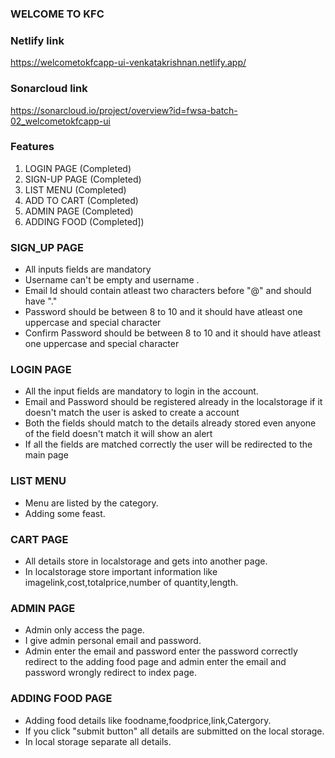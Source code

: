 ### WELCOME TO KFC

### Netlify link
https://welcometokfcapp-ui-venkatakrishnan.netlify.app/

### Sonarcloud link
https://sonarcloud.io/project/overview?id=fwsa-batch-02_welcometokfcapp-ui

### Features
1. LOGIN PAGE (Completed)
2. SIGN-UP PAGE (Completed)
3. LIST MENU (Completed)
4. ADD TO CART (Completed)
5. ADMIN PAGE (Completed)
6. ADDING FOOD (Completed])

### SIGN_UP PAGE
* All inputs fields are mandatory
* Username can't be empty and username .
* Email Id should contain atleast two characters before "@" and should have "."
* Password should be between 8 to 10 and it should have atleast one uppercase and special character
* Confirm Password should be between 8 to 10 and it should have atleast one uppercase and special character

### LOGIN PAGE
* All the input fields are mandatory to login in the account.
* Email and Password should be registered already in the localstorage if it doesn't match the user is asked to create a account
* Both the fields should match to the details already stored even anyone of the field doesn't match it will show an alert
* If all the fields are matched correctly the user will be redirected to the main page

### LIST MENU
* Menu are listed by the category.
* Adding some feast.

### CART PAGE
* All details store in localstorage and gets into another page.
* In localstorage store important information like imagelink,cost,totalprice,number of quantity,length.

### ADMIN PAGE 
* Admin only access the page.
* I give admin personal email and password.
* Admin enter the email and password enter the password correctly redirect to the adding food page and admin enter the email and password  wrongly redirect to index page.
 
### ADDING FOOD  PAGE 
* Adding food details like foodname,foodprice,link,Catergory.
* If you click "submit button" all details are submitted on the local storage.
* In local storage separate all details.




